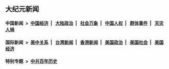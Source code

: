 ## 大纪元新闻

#### 中国新闻 &nbsp;>&nbsp; [中国经济](indexes/ncid283/README.md?05311645) &nbsp;| &nbsp; [大陆政治](indexes/ncid277/README.md?05311645) &nbsp;| &nbsp; [社会万象](indexes/ncid282/README.md?05311645) &nbsp;| &nbsp; [中国人权](indexes/ncid278/README.md?05311645) &nbsp;| &nbsp; [群体事件](indexes/ncid279/README.md?05311645) &nbsp;| &nbsp; [天灾人祸](indexes/ncid280/README.md?05311645)

#### 国际新闻 &nbsp;>&nbsp; [美中关系](indexes/nf1412576/README.md?05311645) &nbsp;| &nbsp; [台湾新闻](indexes/ncid1349361/README.md?05311645) &nbsp;| &nbsp; [香港新闻](indexes/ncid1349362/README.md?05311645) &nbsp;| &nbsp; [美国政治](indexes/ncid1078159/README.md?05311645) &nbsp;| &nbsp; [美国社会](indexes/ncid1078160/README.md?05311645) &nbsp;| &nbsp; [美国经济](indexes/ncid1078158/README.md?05311645)

#### 特别专题 &nbsp;>&nbsp; [中共百年历史](https://github.com/epoch-news/epoch-special/blob/master/README.md?05311645)  
